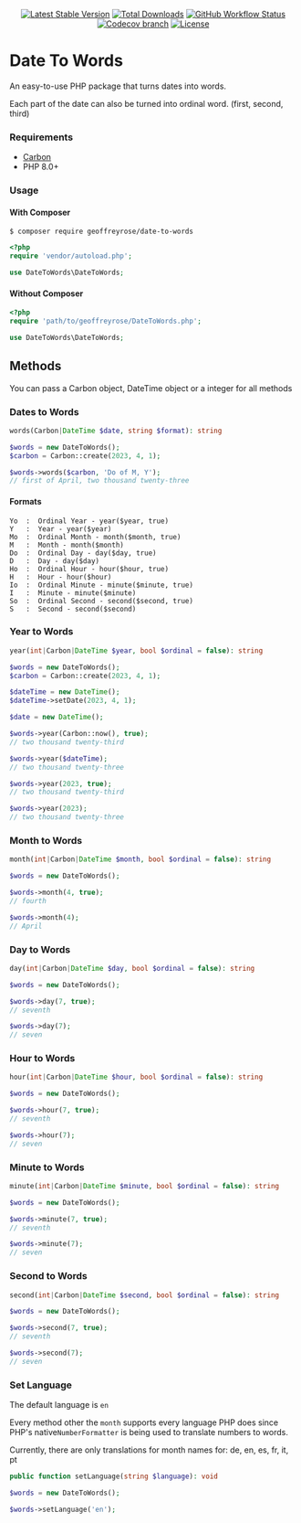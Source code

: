 <div style="text-align: center;"> 

[![Latest Stable Version](https://img.shields.io/packagist/v/geoffreyrose/date-to-words?style=flat-square)](https://packagist.org/packages/geoffreyrose/date-to-words)
[![Total Downloads](https://img.shields.io/packagist/dt/geoffreyrose/date-to-words?style=flat-square)](https://packagist.org/packages/geoffreyrose/date-to-words/stats)
[![GitHub Workflow Status](https://img.shields.io/github/actions/workflow/status/geoffreyrose/date-to-words/main.yml?branch=master&style=flat-square)](https://github.com/geoffreyrose/date-to-words/actions?query=branch%3Amain)
[![Codecov branch](https://img.shields.io/codecov/c/gh/geoffreyrose/date-to-words/main?style=flat-square)](https://app.codecov.io/gh/geoffreyrose/date-to-words/branch/main)
[![License](https://img.shields.io/github/license/geoffreyrose/date-to-words?style=flat-square)](https://github.com/geoffreyrose/date-to-words/blob/main/License)
</div>

# Date To Words
An easy-to-use PHP package that turns dates into words. 

Each part of the date can also be turned into ordinal word. (first, second, third)



### Requirements
* [Carbon](http://carbon.nesbot.com/)
* PHP 8.0+

### Usage

#### With Composer
```
$ composer require geoffreyrose/date-to-words
```

```php
<?php
require 'vendor/autoload.php';

use DateToWords\DateToWords;
```

#### Without Composer

```php
<?php
require 'path/to/geoffreyrose/DateToWords.php';

use DateToWords\DateToWords;
```


## Methods

You can pass a Carbon object, DateTime object or a integer for all methods

### Dates to Words

```php
words(Carbon|DateTime $date, string $format): string

$words = new DateToWords();
$carbon = Carbon::create(2023, 4, 1);

$words->words($carbon, 'Do of M, Y');
// first of April, two thousand twenty-three
```

#### Formats

```text
Yo  :  Ordinal Year - year($year, true)
Y   :  Year - year($year)
Mo  :  Ordinal Month - month($month, true)
M   :  Month - month($month)
Do  :  Ordinal Day - day($day, true)
D   :  Day - day($day)
Ho  :  Ordinal Hour - hour($hour, true)
H   :  Hour - hour($hour)
Io  :  Ordinal Minute - minute($minute, true)
I   :  Minute - minute($minute)
So  :  Ordinal Second - second($second, true)
S   :  Second - second($second)
```

### Year to Words

```php
year(int|Carbon|DateTime $year, bool $ordinal = false): string

$words = new DateToWords();
$carbon = Carbon::create(2023, 4, 1);

$dateTime = new DateTime();
$dateTime->setDate(2023, 4, 1);

$date = new DateTime();

$words->year(Carbon::now(), true);
// two thousand twenty-third

$words->year($dateTime);
// two thousand twenty-three

$words->year(2023, true);
// two thousand twenty-third

$words->year(2023);
// two thousand twenty-three

```

### Month to Words

```php
month(int|Carbon|DateTime $month, bool $ordinal = false): string

$words = new DateToWords();

$words->month(4, true);
// fourth

$words->month(4);
// April
```

### Day to Words

```php
day(int|Carbon|DateTime $day, bool $ordinal = false): string

$words = new DateToWords();

$words->day(7, true);
// seventh

$words->day(7);
// seven
```

### Hour to Words

```php
hour(int|Carbon|DateTime $hour, bool $ordinal = false): string

$words = new DateToWords();

$words->hour(7, true);
// seventh

$words->hour(7);
// seven
```

### Minute to Words

```php
minute(int|Carbon|DateTime $minute, bool $ordinal = false): string

$words = new DateToWords();

$words->minute(7, true);
// seventh

$words->minute(7);
// seven
```

### Second to Words

```php
second(int|Carbon|DateTime $second, bool $ordinal = false): string

$words = new DateToWords();

$words->second(7, true);
// seventh

$words->second(7);
// seven
```

### Set Language

The default language is `en`

Every method other the `month` supports every language PHP does since PHP's native`NumberFormatter` is being used to translate numbers to words.

Currently, there are only translations for month names for: de, en, es, fr, it, pt 

```php
public function setLanguage(string $language): void

$words = new DateToWords();

$words->setLanguage('en');

```
